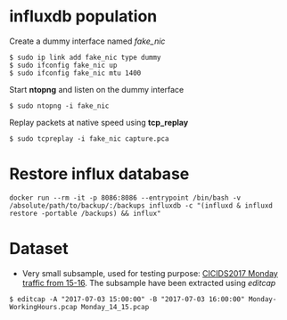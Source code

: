 # influxdb population
Create a dummy interface named _fake_nic_
```
$ sudo ip link add fake_nic type dummy
$ sudo ifconfig fake_nic up
$ sudo ifconfig fake_nic mtu 1400
```
Start **ntopng** and listen on the dummy interface
```
$ sudo ntopng -i fake_nic
```
Replay packets at native speed using **tcp_replay**
```
$ sudo tcpreplay -i fake_nic capture.pca
```

# Restore influx database
```
docker run --rm -it -p 8086:8086 --entrypoint /bin/bash -v /absolute/path/to/backup/:/backups influxdb -c "(influxd & influxd restore -portable /backups) && influx"
```

# Dataset
* Very small subsample, used for testing purpose: [CICIDS2017 Monday traffic from 15-16](http://bit.ly/CICIDS2017_Monday_from15to16_influx). The subsample have been extracted using *editcap*
```
$ editcap -A "2017-07-03 15:00:00" -B "2017-07-03 16:00:00" Monday-WorkingHours.pcap Monday_14_15.pcap
```
